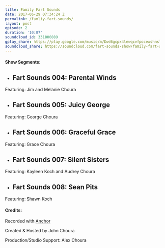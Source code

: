 ```yaml
---
title: Family Fart Sounds
date: 2017-06-29 07:34:24 Z
permalink: /famliy-fart-sounds/
layout: post
episode: 2
duration: '10:07'
soundcloud_id: 331806089
gplay_share: https://play.google.com/music/m/Dwd6gcpx4lewqcvfpocexshnslm?t=Family_Fart_Sounds-Fart_Sounds
soundcloud_share: https://soundcloud.com/fart-sounds-show/family-fart-sounds
---
```


#### Show Segments:

- ## Fart Sounds 004: Parental Winds
Featuring: Jim and Melanie Choura
- ## Fart Sounds 005: Juicy George
Featuring: George Choura
- ## Fart Sounds 006: Graceful Grace
Featuring: Grace Choura
- ## Fart Sounds 007: Silent Sisters
Featuring: Kayleen Koch and Audrey Choura
- ## Fart Sounds 008: Sean Pits
Featuring: Shawn Koch

#### Credits:

Recorded with [Anchor](http://anchor.fm)

Created & Hosted by John Choura

Production/Studio Support: Alex Choura
